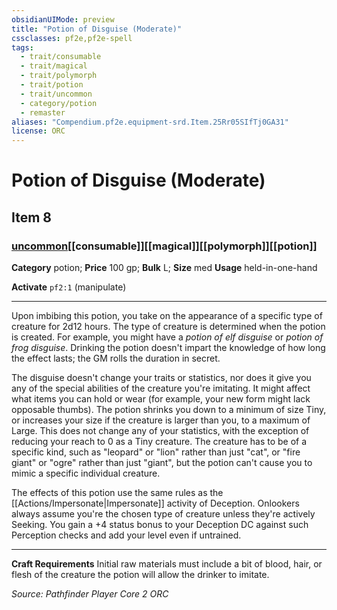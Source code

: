 ```yaml
---
obsidianUIMode: preview
title: "Potion of Disguise (Moderate)"
cssclasses: pf2e,pf2e-spell
tags:
  - trait/consumable
  - trait/magical
  - trait/polymorph
  - trait/potion
  - trait/uncommon
  - category/potion
  - remaster
aliases: "Compendium.pf2e.equipment-srd.Item.25Rr05SIfTj0GA31"
license: ORC
---
```

# Potion of Disguise (Moderate)
## Item 8
### [uncommon](uncommon.md "Uncommon Rarity Trait")[[consumable]][[magical]][[polymorph]][[potion]]

**Category** potion; 
**Price** 100 gp; 
**Bulk** L; **Size** med
**Usage** held-in-one-hand

**Activate** `pf2:1` (manipulate)

* * *

Upon imbibing this potion, you take on the appearance of a specific type of creature for 2d12 hours. The type of creature is determined when the potion is created. For example, you might have a _potion of elf disguise_ or _potion of frog disguise_. Drinking the potion doesn't impart the knowledge of how long the effect lasts; the GM rolls the duration in secret.

The disguise doesn't change your traits or statistics, nor does it give you any of the special abilities of the creature you're imitating. It might affect what items you can hold or wear (for example, your new form might lack opposable thumbs). The potion shrinks you down to a minimum of size Tiny, or increases your size if the creature is larger than you, to a maximum of Large. This does not change any of your statistics, with the exception of reducing your reach to 0 as a Tiny creature. The creature has to be of a specific kind, such as "leopard" or "lion" rather than just "cat", or "fire giant" or "ogre" rather than just "giant", but the potion can't cause you to mimic a specific individual creature.

The effects of this potion use the same rules as the [[Actions/Impersonate|Impersonate]] activity of Deception. Onlookers always assume you're the chosen type of creature unless they're actively Seeking. You gain a +4 status bonus to your Deception DC against such Perception checks and add your level even if untrained.

* * *

**Craft Requirements** Initial raw materials must include a bit of blood, hair, or flesh of the creature the potion will allow the drinker to imitate.

*Source: Pathfinder Player Core 2*
*ORC*